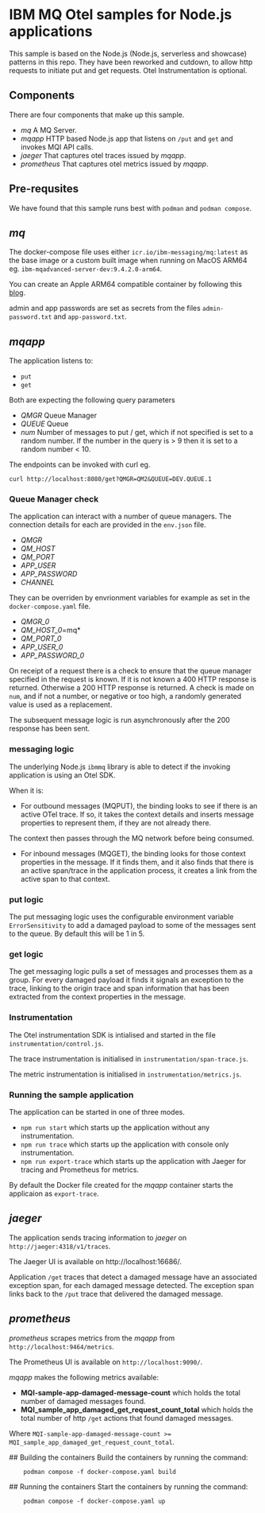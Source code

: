 # IBM MQ Otel samples for Node.js applications
This sample is based on the Node.js (Node.js, serverless and showcase) patterns in this repo. They have been reworked and cutdown, to allow http requests to initiate put and get requests. Otel Instrumentation is optional. 

## Components
There are four components that make up this sample. 
-   *mq* A MQ Server.
-   *mqapp* HTTP based Node.js app that listens on `/put` and `get` and invokes MQI API calls.
-   *jaeger* That captures otel traces issued by *mqapp*.
-   *prometheus* That captures otel metrics issued by *mqapp*. 

## Pre-requsites
We have found that this sample runs best with `podman` and `podman compose`.

## *mq*
The docker-compose file uses either `icr.io/ibm-messaging/mq:latest` as the base image or a custom built image when running on MacOS ARM64 eg. `ibm-mqadvanced-server-dev:9.4.2.0-arm64`.

You can create an Apple ARM64 compatible container by following this [blog](https://community.ibm.com/community/user/blogs/richard-coppen/2023/06/30/ibm-mq-9330-container-image-now-available-for-appl).

admin and app passwords are set as secrets from the files `admin-password.txt` and `app-password.txt`.

## *mqapp*
The application listens to:
-   `put` 
-   `get`

Both are expecting the following query parameters
-   *QMGR* Queue Manager
-   *QUEUE* Queue
-   *num* Number of messages to put / get, which if not specified is set to a random number. If the number in the query is > 9 then it is set to a random number < 10.

The endpoints can be invoked with curl eg. 

```
curl http://localhost:8080/get?QMGR=QM2&QUEUE=DEV.QUEUE.1
```

### Queue Manager check
The application can interact with a number of queue managers. 
The connection details for each are provided in the `env.json` file.

- *QMGR*
- *QM_HOST*
- *QM_PORT*
- *APP_USER*
- *APP_PASSWORD*
- *CHANNEL*

They can be overriden by envrionment variables for example as set in the `docker-compose.yaml` file.

- *QMGR_0*
- *QM_HOST_0*=mq*
- *QM_PORT_0*
- *APP_USER_0*
- *APP_PASSWORD_0*

On receipt of a request there is a check to ensure that the queue manager specified in the request is known. If it is not known a 400 HTTP response is returned. Otherwise a 200 HTTP response is returned. A check is made on `num`, and if not a number, or negative or too high, a randomly generated value is used as a replacement.

The subsequent message logic is run asynchronously after the 200 response has been sent. 

### messaging logic
The underlying Node.js `ibmmq` library is able to detect if the invoking application is using an Otel SDK. 

When it is:

- For outbound messages (MQPUT), the binding looks to see if there is an active OTel trace. If so, it takes the context details and inserts message properties to represent them, if they are not already there. 

The context then passes through the MQ network before being consumed.

- For inbound messages (MQGET), the binding looks for those context properties in the message. If it finds them, and it also finds that there is an active span/trace in the application process, it creates a link from the active span to that context. 

### put logic
The put messaging logic uses the configurable environment variable `ErrorSensitivity` to add a damaged payload to some of the messages sent to the queue. By default this will be 1 in 5.

### get logic
The get messaging logic pulls a set of messages and processes them as a group. For every damaged payload it finds it signals an exception to the trace, linking to the origin trace and span information that has been extracted from the context properties in the message.

### Instrumentation
The Otel instrumentation SDK is intialised and started in the file `instrumentation/control.js`. 

The trace instrumentation is initialised in `instrumentation/span-trace.js`.

The metric instrumentation is initialised in `instrumentation/metrics.js`.

### Running the sample application
The application can be started in one of three modes.

- `npm run start` which starts up the application without any instrumentation.
- `npm run trace` which starts up the application with console only instrumentation.
- `npm run export-trace` which starts up the application with Jaeger for tracing and Prometheus for metrics. 

By default the Docker file created for the *mqapp* container starts the applicaion as `export-trace`.

## *jaeger*
The application sends tracing information to *jaeger* on `http://jaeger:4318/v1/traces`.

The Jaeger UI is available on http://localhost:16686/.

Application `/get` traces that detect a damaged message have an associated exception span, for each damaged message detected. The exception span links back to the `/put` trace that delivered the damaged message.

## *prometheus*
*prometheus* scrapes metrics from the *mqapp* from `http://localhost:9464/metrics`.

The Prometheus UI is available on `http://localhost:9090/`.

*mqapp* makes the following metrics available:

- **MQI-sample-app-damaged-message-count** which holds the total number of damaged messages found.
- **MQI_sample_app_damaged_get_request_count_total** which holds the total number of http `/get` actions that found damaged messages. 

Where `MQI-sample-app-damaged-message-count >= MQI_sample_app_damaged_get_request_count_total`.

## Building the containers
Build the containers by running the command:

```
    podman compose -f docker-compose.yaml build
```

## Running the containers
Start the containers by running the command:

```
    podman compose -f docker-compose.yaml up
```

